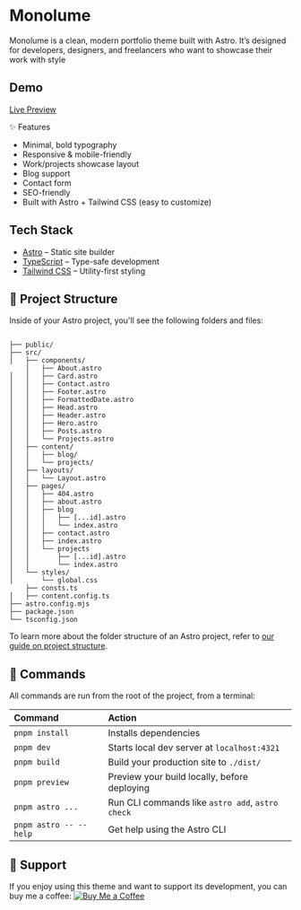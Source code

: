# Monolume

Monolume is a clean, modern portfolio theme built with Astro.
It’s designed for developers, designers, and freelancers who want to showcase their work with style

## Demo

[Live Preview](https://monolume.vercel.app)

✨ Features

- Minimal, bold typography
- Responsive & mobile-friendly
- Work/projects showcase layout
- Blog support
- Contact form
- SEO-friendly
- Built with Astro + Tailwind CSS (easy to customize)

## Tech Stack

- [Astro](https://astro.build/) – Static site builder
- [TypeScript](https://www.typescriptlang.org/) – Type-safe development
- [Tailwind CSS](https://tailwindcss.com/) – Utility-first styling

## 🚀 Project Structure

Inside of your Astro project, you'll see the following folders and files:

```text

├── public/
├── src/
│   ├── components/
    │   ├── About.astro
│   │   ├── Card.astro
│   │   ├── Contact.astro
│   │   ├── Footer.astro
│   │   ├── FormattedDate.astro
│   │   ├── Head.astro
│   │   ├── Header.astro
│   │   ├── Hero.astro
│   │   ├── Posts.astro
│   │   └── Projects.astro
│   ├── content/
│   │   ├── blog/
│   │   └── projects/
│   ├── layouts/
│   │   └── Layout.astro
│   ├── pages/
│   │   ├── 404.astro
│   │   ├── about.astro
│   │   ├── blog
│   │   │   ├── [...id].astro
│   │   │   └── index.astro
│   │   ├── contact.astro
│   │   ├── index.astro
│   │   └── projects
│   │       ├── [...id].astro
│   │       └── index.astro
│   └── styles/
│       └── global.css
    ├── consts.ts
│   ├── content.config.ts
├── astro.config.mjs
├── package.json
└── tsconfig.json
```

To learn more about the folder structure of an Astro project, refer to [our guide on project structure](https://docs.astro.build/en/basics/project-structure/).

## 🧞 Commands

All commands are run from the root of the project, from a terminal:

| Command                | Action                                           |
| :--------------------- | :----------------------------------------------- |
| `pnpm install`         | Installs dependencies                            |
| `pnpm dev`             | Starts local dev server at `localhost:4321`      |
| `pnpm build`           | Build your production site to `./dist/`          |
| `pnpm preview`         | Preview your build locally, before deploying     |
| `pnpm astro ...`       | Run CLI commands like `astro add`, `astro check` |
| `pnpm astro -- --help` | Get help using the Astro CLI                     |

## 💖 Support

If you enjoy using this theme and want to support its development, you can buy me a coffee:
[![Buy Me a Coffee](https://www.buymeacoffee.com/assets/img/custom_images/orange_img.png)](https://www.buymeacoffee.com/mhsh)
